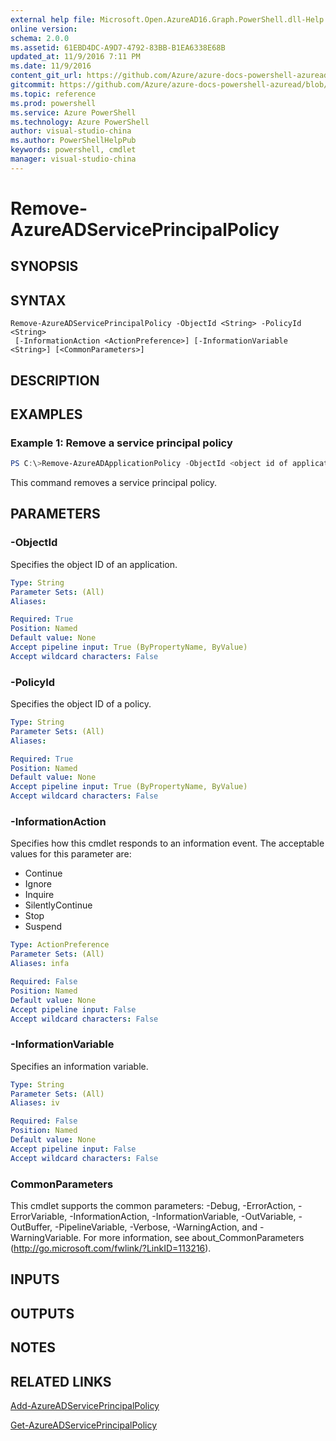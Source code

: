 ```yaml
---
external help file: Microsoft.Open.AzureAD16.Graph.PowerShell.dll-Help.xml
online version: 
schema: 2.0.0
ms.assetid: 61EBD4DC-A9D7-4792-83BB-B1EA6338E68B
updated_at: 11/9/2016 7:11 PM
ms.date: 11/9/2016
content_git_url: https://github.com/Azure/azure-docs-powershell-azuread/blob/master/Azure%20AD%20Cmdlets/AzureAD/v2/Remove-AzureADServicePrincipalPolicy.md
gitcommit: https://github.com/Azure/azure-docs-powershell-azuread/blob/5a3db63955e8c68b183050559eb1f8e14ba48111/Azure%20AD%20Cmdlets/AzureAD/v2/Remove-AzureADServicePrincipalPolicy.md
ms.topic: reference
ms.prod: powershell
ms.service: Azure PowerShell
ms.technology: Azure PowerShell
author: visual-studio-china
ms.author: PowerShellHelpPub
keywords: powershell, cmdlet
manager: visual-studio-china
---
```


# Remove-AzureADServicePrincipalPolicy

## SYNOPSIS

## SYNTAX

```
Remove-AzureADServicePrincipalPolicy -ObjectId <String> -PolicyId <String>
 [-InformationAction <ActionPreference>] [-InformationVariable <String>] [<CommonParameters>]
```

## DESCRIPTION

## EXAMPLES

### Example 1: Remove a service principal policy
```PowerShell
PS C:\>Remove-AzureADApplicationPolicy -ObjectId <object id of application> -PolicyId <object id of policy>
```
This command removes a service principal policy.
## PARAMETERS

### -ObjectId
Specifies the object ID of an application.

```yaml
Type: String
Parameter Sets: (All)
Aliases: 

Required: True
Position: Named
Default value: None
Accept pipeline input: True (ByPropertyName, ByValue)
Accept wildcard characters: False
```

### -PolicyId
Specifies the object ID of a policy.

```yaml
Type: String
Parameter Sets: (All)
Aliases: 

Required: True
Position: Named
Default value: None
Accept pipeline input: True (ByPropertyName, ByValue)
Accept wildcard characters: False
```

### -InformationAction
Specifies how this cmdlet responds to an information event. The acceptable values for this parameter are:

- Continue
- Ignore
- Inquire
- SilentlyContinue
- Stop
- Suspend

```yaml
Type: ActionPreference
Parameter Sets: (All)
Aliases: infa

Required: False
Position: Named
Default value: None
Accept pipeline input: False
Accept wildcard characters: False
```

### -InformationVariable
Specifies an information variable.

```yaml
Type: String
Parameter Sets: (All)
Aliases: iv

Required: False
Position: Named
Default value: None
Accept pipeline input: False
Accept wildcard characters: False
```

### CommonParameters
This cmdlet supports the common parameters: -Debug, -ErrorAction, -ErrorVariable, -InformationAction, -InformationVariable, -OutVariable, -OutBuffer, -PipelineVariable, -Verbose, -WarningAction, and -WarningVariable. For more information, see about_CommonParameters (http://go.microsoft.com/fwlink/?LinkID=113216).

## INPUTS

## OUTPUTS

## NOTES

## RELATED LINKS
[Add-AzureADServicePrincipalPolicy](xref:AzureAD/v2/Add-AzureADServicePrincipalPolicy.md)

[Get-AzureADServicePrincipalPolicy](xref:AzureAD/v2/Get-AzureADServicePrincipalPolicy.md)
